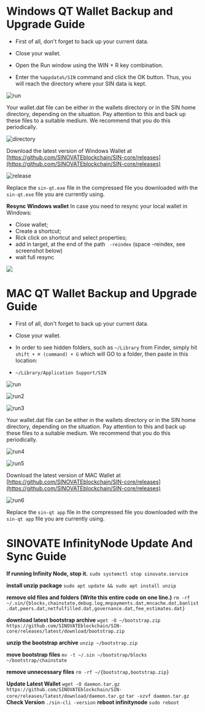 
# Windows QT Wallet Backup and Upgrade Guide

* First of all, don't forget to back up your current data.

* Close your wallet.

* Open the Run window using the WIN + R key combination.


* Enter the `%appdata%/SIN` command and click the OK button. Thus, you will reach the directory where your SIN data is kept.

![run](assets/img/misc/run.png)
 

Your wallet.dat file can be either in the wallets directory or in the SIN home directory, depending on the situation. Pay attention to this and back up these files to a suitable medium. We recommend that you do this periodically.

  
![directory](assets/img/misc/directory.png)


Download the latest version of Windows Wallet at [https://github.com/SINOVATEblockchain/SIN-core/releases](https://github.com/SINOVATEblockchain/SIN-core/releases)
 

![release](assets/img/misc/release.png)
  

Replace the `sin-qt.exe` file in the compressed file you downloaded with the `sin-qt.exe` file you are currently using.


**Resync Windows wallet**
In case you need to resync your local wallet in Windows:
* Close wallet;
* Create a shortcut;
* Rick click on shortcut and select properties;
* add in target, at the end of the path ` -reindex` (space -reindex, see screenshot below)
* wait full resync

![](assets/img/misc/win_wallet_reindex.png)


# MAC QT Wallet Backup and Upgrade Guide

  

* First of all, don't forget to back up your current data.

* Close your wallet.

* In order to see hidden folders, such as `~/Library` from Finder, simply hit `shift + ⌘ (command) + G` which will GO to a folder, then paste in this location:


* ```~/Library/Application Support/SIN```

![run](assets/img/misc/mac_backup01.png)

![run2](assets/img/misc/mac_backup02.png)

![run3](assets/img/misc/mac_backup03.png)
 

Your wallet.dat file can be either in the wallets directory or in the SIN home directory, depending on the situation. Pay attention to this and back up these files to a suitable medium. We recommend that you do this periodically.

  
![run4](assets/img/misc/mac_backup04.png)

![run5](assets/img/misc/mac_backup05.png)


Download the latest version of MAC Wallet at [https://github.com/SINOVATEblockchain/SIN-core/releases](https://github.com/SINOVATEblockchain/SIN-core/releases)
 

![run6](assets/img/misc/mac_backup06.png)
  

Replace the `sin-qt app` file in the compressed file you downloaded with the `sin-qt app` file you are currently using.


# SINOVATE InfinityNode Update And Sync Guide

**If running Infinity Node, stop it.**
``sudo systemctl stop sinovate.service``

**install unzip package**
``sudo apt update && sudo apt install unzip``

**remove old files and folders (Write this entire code on one line.)**
``rm -rf ~/.sin/{blocks,chainstate,debug.log,mnpayments.dat,mncache.dat,banlist.dat,peers.dat,netfulfilled.dat,governance.dat,fee_estimates.dat}``

**download latest bootstrap archive**
``wget -O ~/bootstrap.zip https://github.com/SINOVATEblockchain/SIN-core/releases/latest/download/bootstrap.zip``

**unzip the bootstrap archive**
``unzip ~/bootstrap.zip``

**move bootstrap files**
``mv -t ~/.sin ~/bootstrap/blocks ~/bootstrap/chainstate``

**remove unnecessary files**
``rm -rf ~/{bootstrap,bootstrap.zip}``

**Update Latest Wallet**
``wget -O daemon.tar.gz https://github.com/SINOVATEblockchain/SIN-core/releases/latest/download/daemon.tar.gz``
``tar -xzvf daemon.tar.gz``
**Check Version**
``./sin-cli -version``
**reboot infinitynode**
``sudo reboot``


